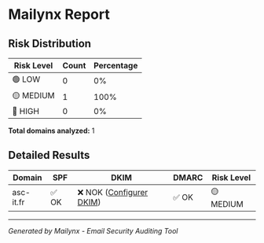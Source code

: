 # Mailynx Report

## Risk Distribution

| Risk Level | Count | Percentage |
|------------|-------|------------|
| 🟢 LOW | 0 | 0% |
| 🟡 MEDIUM | 1 | 100% |
| 🔴 HIGH | 0 | 0% |

**Total domains analyzed:** 1

## Detailed Results

| Domain | SPF | DKIM | DMARC | Risk Level |
|--------|-----|------|-------|------------|
| asc-it.fr | ✅ OK | ❌ NOK ([Configurer DKIM](https://help.ovhcloud.com/csm/fr-dns-zone-dkim?id=kb_article_view&sysparm_article=KB0058101)) | ✅ OK | 🟡 MEDIUM |


---
*Generated by Mailynx - Email Security Auditing Tool*
